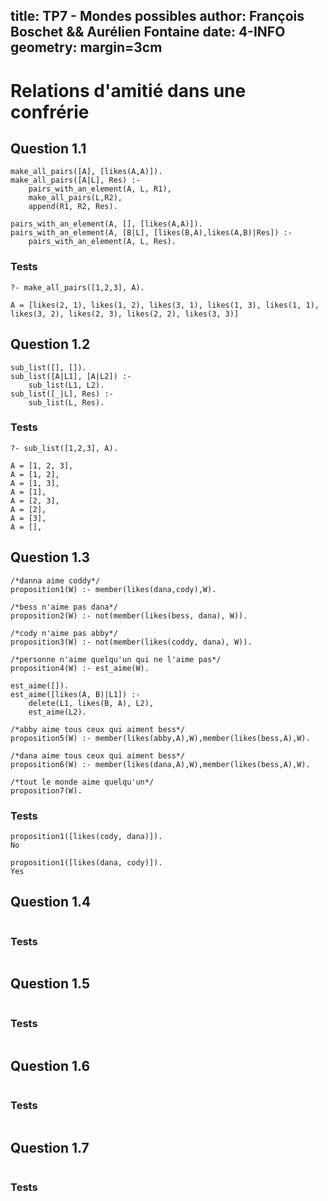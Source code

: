 title: TP7  - Mondes possibles
author: François Boschet && Aurélien Fontaine
date: 4-INFO
geometry: margin=3cm
---

# Relations d'amitié dans une confrérie

## Question 1.1

~~~~ {#mycode .prolog .numberLines}
make_all_pairs([A], [likes(A,A)]).
make_all_pairs([A|L], Res) :-
    pairs_with_an_element(A, L, R1),
    make_all_pairs(L,R2),
    append(R1, R2, Res).

pairs_with_an_element(A, [], [likes(A,A)]).
pairs_with_an_element(A, [B|L], [likes(B,A),likes(A,B)|Res]) :-
    pairs_with_an_element(A, L, Res).
~~~~

### Tests

~~~~ {#mycode .prolog .numberLines}
?- make_all_pairs([1,2,3], A).

A = [likes(2, 1), likes(1, 2), likes(3, 1), likes(1, 3), likes(1, 1), likes(3, 2), likes(2, 3), likes(2, 2), likes(3, 3)]
~~~~

## Question 1.2

~~~~ {#mycode .prolog .numberLines}
sub_list([], []).
sub_list([A|L1], [A|L2]) :-
    sub_list(L1, L2).
sub_list([_|L], Res) :-
    sub_list(L, Res).
~~~~

### Tests

~~~~ {#mycode .prolog .numberLines}
?- sub_list([1,2,3], A).

A = [1, 2, 3],
A = [1, 2],
A = [1, 3],
A = [1],
A = [2, 3],
A = [2],
A = [3],
A = [],
~~~~

## Question 1.3

~~~~ {#mycode .prolog .numberLines}
/*danna aime coddy*/
proposition1(W) :- member(likes(dana,cody),W).

/*bess n'aime pas dana*/
proposition2(W) :- not(member(likes(bess, dana), W)).

/*cody n'aime pas abby*/
proposition3(W) :- not(member(likes(coddy, dana), W)).

/*personne n'aime quelqu'un qui ne l'aime pas*/
proposition4(W) :- est_aime(W).

est_aime([]).
est_aime([likes(A, B)|L1]) :-
    delete(L1, likes(B, A), L2),
    est_aime(L2).

/*abby aime tous ceux qui aiment bess*/
proposition5(W) :- member(likes(abby,A),W),member(likes(bess,A),W).

/*dana aime tous ceux qui aiment bess*/
proposition6(W) :- member(likes(dana,A),W),member(likes(bess,A),W).

/*tout le monde aime quelqu'un*/
proposition7(W).
~~~~

### Tests

~~~~ {#mycode .prolog .numberLines}
proposition1([likes(cody, dana)]).
No

proposition1([likes(dana, cody)]).
Yes
~~~~

## Question 1.4

~~~~ {#mycode .prolog .numberLines}
~~~~

### Tests

~~~~ {#mycode .prolog .numberLines}
~~~~

## Question 1.5

~~~~ {#mycode .prolog .numberLines}
~~~~

### Tests

~~~~ {#mycode .prolog .numberLines}
~~~~

## Question 1.6

~~~~ {#mycode .prolog .numberLines}
~~~~

### Tests

~~~~ {#mycode .prolog .numberLines}
~~~~

## Question 1.7

~~~~ {#mycode .prolog .numberLines}
~~~~

### Tests

~~~~ {#mycode .prolog .numberLines}
~~~~
